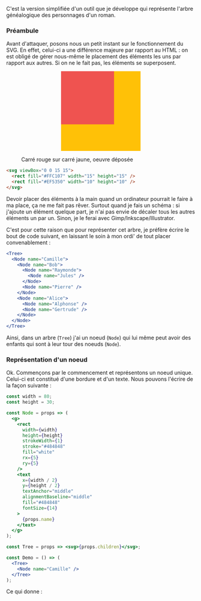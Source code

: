 C'est la version simplifiée d'un outil que je développe qui représente l'arbre généalogique des personnages d'un roman.

### Préambule

Avant d'attaquer, posons nous un petit instant sur le fonctionnement du SVG. En effet, celui-ci a une différence majeure par rapport au HTML&nbsp;: on est obligé de gérer nous-même le placement des éléments les uns par rapport aux autres. Si on ne le fait pas, les éléments se superposent.

<figure>
<svg viewBox="0 0 15 15" width="50%" height="5em" style="margin: 1em auto; display: block;">
  <rect fill="#FFC107" width="15" height="15" />
  <rect fill="#EF5350" width="10" height="10" />
</svg>
<figcaption>Carré rouge sur carré jaune, oeuvre déposée</figcaption>
</figure>

```html
<svg viewBox="0 0 15 15">
  <rect fill="#FFC107" width="15" height="15" />
  <rect fill="#EF5350" width="10" height="10" />
</svg>
```

Devoir placer des éléments à la main quand un ordinateur pourrait le faire à ma place, ça ne me fait pas rêver. Surtout quand je fais un schéma&nbsp;: si j'ajoute un élément quelque part, je n'ai pas envie de décaler tous les autres éléments un par un. Sinon, je le ferai avec Gimp/Inkscape/Illustrator.

C'est pour cette raison que pour représenter cet arbre, je préfère écrire le bout de code suivant, en laissant le soin à mon ordi' de tout placer convenablement&nbsp;:

```jsx
<Tree>
  <Node name="Camille">
    <Node name="Bob">
      <Node name="Raymonde">
        <Node name="Jules" />
      </Node>
      <Node name="Pierre" />
    </Node>
    <Node name="Alice">
      <Node name="Alphonse" />
      <Node name="Gertrude" />
    </Node>
  </Node>
</Tree>
```

Ainsi, dans un arbre (`Tree`) j'ai un noeud (`Node`) qui lui même peut avoir des enfants qui sont à leur tour des noeuds (`Node`).


### Représentation d'un noeud

Ok. Commençons par le commencement et représentons un noeud unique. Celui-ci est constitué d'une bordure et d'un texte. Nous pouvons l'écrire de la façon suivante&nbsp;:

```jsx
const width = 80;
const height = 30;

const Node = props => (
  <g>
    <rect
      width={width}
      height={height}
      strokeWidth={1}
      stroke="#484848"
      fill="white"
      rx={5}
      ry={5}
    />
    <text
      x={width / 2}
      y={height / 2}
      textAnchor="middle"
      alignmentBaseline="middle"
      fill="#484848"
      fontSize={14}
    >
      {props.name}
    </text>
  </g>
);

const Tree = props => <svg>{props.children}</svg>;

const Demo = () => (
  <Tree>
    <Node name="Camille" />
  </Tree>
);
```

Ce qui donne&nbsp;:
